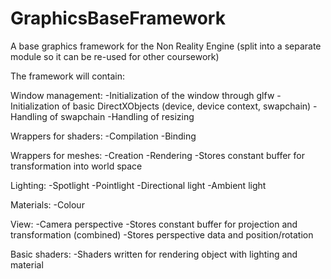 # GraphicsBaseFramework
A base graphics framework for the Non Reality Engine (split into a separate module so it can be re-used for other coursework)

The framework will contain:

Window management:
	-Initialization of the window through glfw
	-Initialization of basic DirectXObjects (device, device context, swapchain)
	-Handling of swapchain
	-Handling of resizing

Wrappers for shaders:
	-Compilation
	-Binding

Wrappers for meshes:
	-Creation
	-Rendering
	-Stores constant buffer for transformation into world space
	
Lighting:
	-Spotlight
	-Pointlight
	-Directional light
	-Ambient light

Materials:
	-Colour

View:
	-Camera perspective
	-Stores constant buffer for projection and transformation (combined)
	-Stores perspective data and position/rotation

Basic shaders:
	-Shaders written for rendering object with lighting and material


